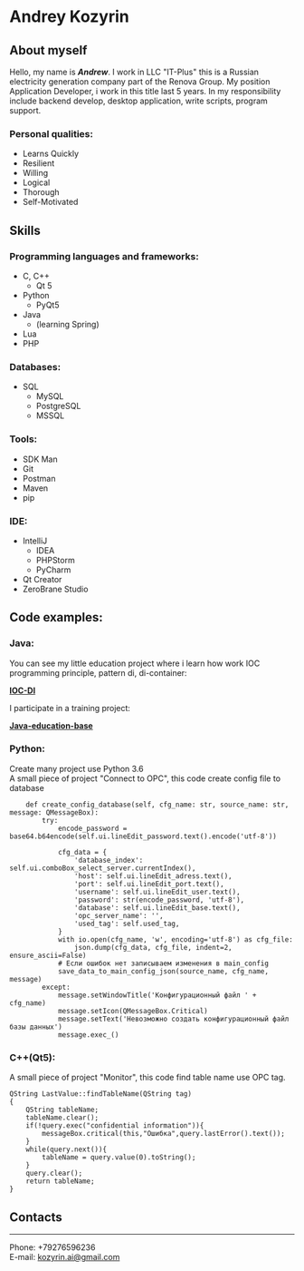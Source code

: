 # **Andrey Kozyrin**

## About myself
Hello, my name is ***Andrew***. I work in LLC "IT-Plus" this is a Russian electricity generation company part of the Renova Group. My position Application Developer, i work in this title last 5 years. In my responsibility include backend develop, desktop application, write scripts, program support.
### Personal qualities:
* Learns Quickly
* Resilient
* Willing
* Logical
* Thorough
* Self-Motivated

## Skills
### Programming languages and frameworks:
* C, C++
    * Qt 5
* Python
    * PyQt5
* Java
    * (learning Spring)
* Lua
* PHP  
### Databases:
* SQL
    * MySQL
    * PostgreSQL
    * MSSQL  
### Tools:
* SDK Man
* Git
* Postman
* Maven
* pip  
### IDE:
* IntelliJ
    * IDEA
    * PHPStorm
    * PyCharm
* Qt Creator
* ZeroBrane Studio  

## Code examples:
### Java:
You can see my little education project where i learn how work IOC programming principle, pattern di, di-container:

**[IOC-DI](https://github.com/AndrewKozyrin/ioc-di)**

I participate in a training project:

**[Java-education-base](https://github.com/jegius/java-education-base)**

### Python:

Create many project use Python 3.6  
A small piece of project "Connect to OPC", this code create config file to database
````
    def create_config_database(self, cfg_name: str, source_name: str, message: QMessageBox):
        try:
            encode_password = base64.b64encode(self.ui.lineEdit_password.text().encode('utf-8'))

            cfg_data = {
                'database_index': self.ui.comboBox_select_server.currentIndex(),
                'host': self.ui.lineEdit_adress.text(),
                'port': self.ui.lineEdit_port.text(),
                'username': self.ui.lineEdit_user.text(),
                'password': str(encode_password, 'utf-8'),
                'database': self.ui.lineEdit_base.text(),
                'opc_server_name': '',
                'used_tag': self.used_tag,
            }
            with io.open(cfg_name, 'w', encoding='utf-8') as cfg_file:
                json.dump(cfg_data, cfg_file, indent=2, ensure_ascii=False)
            # Если ошибок нет записываем изменения в main_config
            save_data_to_main_config_json(source_name, cfg_name, message)
        except:
            message.setWindowTitle('Конфигурационный файл ' + cfg_name)
            message.setIcon(QMessageBox.Critical)
            message.setText('Невозможно создать конфигурационный файл базы данных')
            message.exec_()
````

### C++(Qt5):  
A small piece of project "Monitor", this code find table name use OPC tag.
````
QString LastValue::findTableName(QString tag)
{
    QString tableName;
    tableName.clear();
    if(!query.exec("confidential information")){
        messageBox.critical(this,"Ошибка",query.lastError().text());
    }
    while(query.next()){
        tableName = query.value(0).toString();
    }
    query.clear();
    return tableName;
}
````

## Contacts
____
Phone: +79276596236  
E-mail: kozyrin.ai@gmail.com

